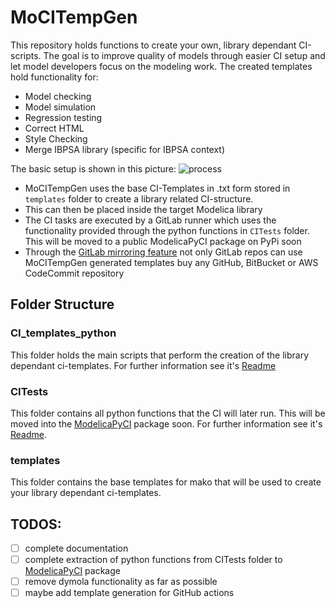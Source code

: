# MoCITempGen
This repository holds functions to create your own, library dependant 
CI-scripts. The goal is to improve quality of models through easier CI setup and
let model developers focus on the modeling work. 
The created templates hold functionality for:
- Model checking 
- Model simulation
- Regression testing
- Correct HTML 
- Style Checking
- Merge IBPSA library (specific for IBPSA context)

The basic setup is shown in this picture:
![process](/docs/mocitempgen_process.png)
* MoCITempGen uses the base CI-Templates in .txt form stored in `templates` 
folder to create a library related CI-structure.
* This can then be placed inside the target Modelica library
* The CI tasks are executed by a GitLab runner which uses the functionality 
provided through the python functions in `CITests` folder. This will be moved 
to a public ModelicaPyCI package on PyPi soon
* Through the
[GitLab mirroring feature](https://docs.gitlab.com/ee/user/project/repository/mirror/) 
not only GitLab repos can use MoCITempGen generated templates buy any GitHub,
BitBucket or AWS CodeCommit repository

## Folder Structure

### CI_templates_python
This folder holds the main scripts that perform the creation of the library 
dependant ci-templates. For further information see it's
[Readme](CI_templates_python) 

### CITests
This folder contains all python functions that the CI will later run. This will
be moved into the [ModelicaPyCI](https://github.com/RWTH-EBC/ModelicaPyCI)
package soon. For further information see it's [Readme](CITests).

### templates
This folder contains the base templates for mako that will be used to create 
your library dependant ci-templates.


## TODOS:
* [ ] complete documentation
* [ ] complete extraction of python functions from CITests folder to 
[ModelicaPyCI](https://github.com/RWTH-EBC/ModelicaPyCI) package
* [ ] remove dymola functionality as far as possible 
* [ ] maybe add template generation for GitHub actions